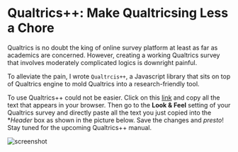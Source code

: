 # Qualtrics++: Make Qualtricsing Less a Chore

Qualtrics is no doubt the king of online survey platform at least as far as academics are concerned. However, creating a working Qualtrics survey that involves moderately complicated logics is downright painful.

To alleviate the pain, I wrote `Qualtrcis++`, a Javascript library that sits on top of Qualtrics engine to mold Qualtrics into a research-friendly tool.

To use Qualtrics++ could not be easier. Click on this [link](https://raw.githubusercontent.com/lilchow/Qualtrics-plus-plus/master/headfile.html) and copy all the text that appears in your browser. Then go to the **Look & Feel** setting of your Qualtrics survey and directly paste all the text you just copied into the **Header* box as shown in the picture below. Save the changes and _presto_! Stay tuned for the upcoming Qualtrics++ manual.

![screenshot](https://raw.githubusercontent.com/lilchow/Qualtrics-plus-plus/master/commonAssets/screenshot.jpg)
